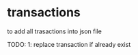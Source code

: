 # transactions

to add all trasactions into json file

TODO:
1: replace transaction if already exist
